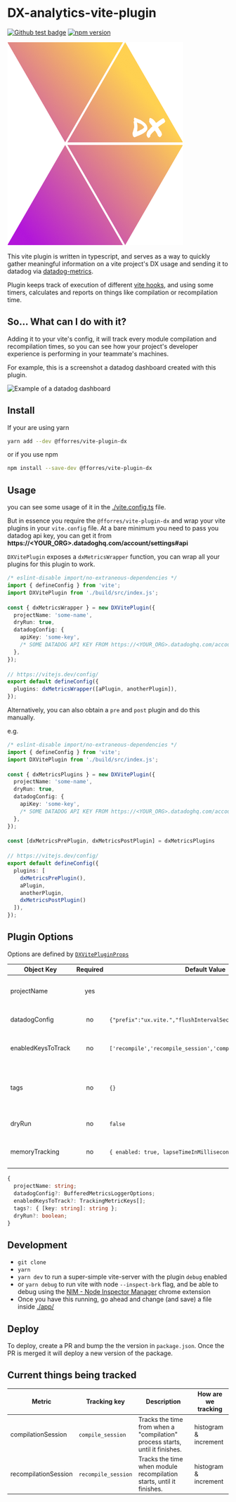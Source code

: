 # DX-analytics-vite-plugin

[![Github test badge](https://github.com/fforres/vite-plugin-dx-metrics/workflows/test/badge.svg)](https://github.com/fforres/vite-plugin-dx-metrics/actions?query=workflow%3Atest) [![npm version](https://badge.fury.io/js/%40fforres%2Fvite-plugin-dx.svg)](https://www.npmjs.com/package/@fforres/vite-plugin-dx)

<img src="./logo/logo@2x.png" width="400px" style="max-width:100%;"></img>

This vite plugin is written in typescript, and serves as a way to quickly gather meaningful information on a vite project's DX usage and sending it to datadog via [datadog-metrics](https://github.com/dbader/node-datadog-metrics).

Plugin keeps track of execution of different [vite hooks](https://vitejs.dev/guide/api-plugin.html#universal-hooks/), and using some timers, calculates and reports on things like compilation or recompilation time.

## So... What can I do with it?

Adding it to your vite's config, it will track every module compilation and recompilation times, so you can see how your project's developer experience is performing in your teammate's machines.

For example, this is a screenshot a datadog dashboard created with this plugin.

![Example of a datadog dashboard](https://user-images.githubusercontent.com/952992/109847124-b1859580-7c03-11eb-806e-6a493fd87030.png)

## Install

If your are using yarn

```bash
yarn add --dev @fforres/vite-plugin-dx
```

or if you use npm

```bash
npm install --save-dev @fforres/vite-plugin-dx
```

## Usage

you can see some usage of it in the [./vite.config.ts](./vite.config.ts) file.

But in essence you require the `@fforres/vite-plugin-dx` and wrap your vite plugins in your `vite.config` file. At a bare minimum you need to pass you datadog api key, you can get it from **https://<YOUR_ORG>.datadoghq.com/account/settings#api**

`DXVitePlugin` exposes a `dxMetricsWrapper` function, you can wrap all your plugins for this plugin to work.

```TYPESCRIPT
/* eslint-disable import/no-extraneous-dependencies */
import { defineConfig } from 'vite';
import DXVitePlugin from './build/src/index.js';

const { dxMetricsWrapper } = new DXVitePlugin({
  projectName: 'some-name',
  dryRun: true,
  datadogConfig: {
    apiKey: 'some-key',
    /* SOME DATADOG API KEY FROM https://<YOUR_ORG>.datadoghq.com/account/settings#api */
  },
});

// https://vitejs.dev/config/
export default defineConfig({
  plugins: dxMetricsWrapper([aPlugin, anotherPlugin]),
});

```

Alternatively, you can also obtain a `pre` and `post` plugin and do this manually.

e.g.

```TYPESCRIPT
/* eslint-disable import/no-extraneous-dependencies */
import { defineConfig } from 'vite';
import DXVitePlugin from './build/src/index.js';

const { dxMetricsPlugins } = new DXVitePlugin({
  projectName: 'some-name',
  dryRun: true,
  datadogConfig: {
    apiKey: 'some-key',
    /* SOME DATADOG API KEY FROM https://<YOUR_ORG>.datadoghq.com/account/settings#api */
  },
});

const [dxMetricsPrePlugin, dxMetricsPostPlugin] = dxMetricsPlugins

// https://vitejs.dev/config/
export default defineConfig({
  plugins: [
    dxMetricsPrePlugin(),
    aPlugin,
    anotherPlugin,
    dxMetricsPostPlugin()
  ]),
});


```

## Plugin Options

Options are defined by [`DXVitePluginProps`](./src/types.ts)

| Object Key         | Required | Default Value                                                   | Description                                                                                                                                                                                                                                                   |
| ------------------ | :------: | --------------------------------------------------------------- | ------------------------------------------------------------------------------------------------------------------------------------------------------------------------------------------------------------------------------------------------------------- |
| projectName        |   yes    |                                                                 | Datadog's project name, will be added to each track call as `projectName` tag                                                                                                                                                                                 |
| datadogConfig      |    no    | `{"prefix":"ux.vite.","flushIntervalSeconds":2}`                | Config object for [Datadog Metrics](https://github.com/dbader/node-datadog-metrics#readme) - Typescript Type [here](https://github.com/DefinitelyTyped/DefinitelyTyped/blob/6970a8fffa0743f0f5fc918e187fa37f0d2675df/types/datadog-metrics/index.d.ts#L6-L36) |
| enabledKeysToTrack |    no    | `['recompile','recompile_session','compile','compile_session']` | An array of keys that will define what "keys" will be tracked. By Default we track all the keys                                                                                                                                                               |
| tags               |    no    | `{}`                                                            | Extra tags to be added to [Datadog Metrics](https://github.com/dbader/node-datadog-metrics#readme) - An object shape of `{ tagName: "tagValue", environment: "production" }`                                                                                  |
| dryRun             |    no    | `false`                                                         | If `true`, will not send tracking events to datadog.                                                                                                                                                                                                          |
| memoryTracking     |    no    | `{ enabled: true, lapseTimeInMilliseconds: 2000 }`              | By default this will track memory usage of this process on every `lapseTimeInMilliseconds`                                                                                                                                                                    |

```TYPESCRIPT
{
  projectName: string;
  datadogConfig?: BufferedMetricsLoggerOptions;
  enabledKeysToTrack?: TrackingMetricKeys[];
  tags?: { [key: string]: string };
  dryRun?: boolean;
}
```

## Development

- `git clone`
- `yarn`
- `yarn dev` to run a super-simple vite-server with the plugin `debug` enabled
- or `yarn debug` to run vite with node `--inspect-brk` flag, and be able to debug using the [NIM - Node Inspector Manager](https://chrome.google.com/webstore/detail/nodejs-v8-inspector-manag/gnhhdgbaldcilmgcpfddgdbkhjohddkj?hl=en) chrome extension
- Once you have this running, go ahead and change (and save) a file inside [./app/](./app)

## Deploy

To deploy, create a PR and bump the the version in `package.json`. Once the PR
is merged it will deploy a new version of the package.

## Current things being tracked

| Metric               | Tracking key        | Description                                                                  | How are we tracking   |
| -------------------- | ------------------- | ---------------------------------------------------------------------------- | --------------------- |
| compilationSession   | `compile_session`   | Tracks the time from when a "compilation" process starts, until it finishes. | histogram & increment |
| recompilationSession | `recompile_session` | Tracks the time when module recompilation starts, until it finishes.         | histogram & increment |
